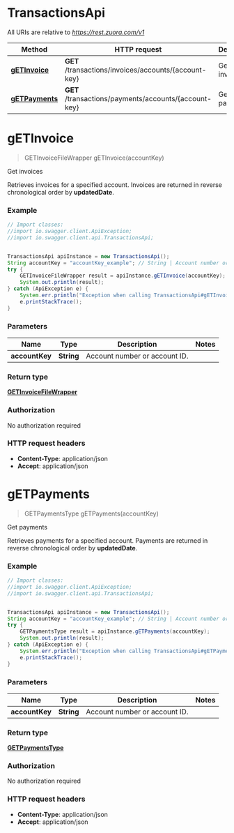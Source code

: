 # TransactionsApi

All URIs are relative to *https://rest.zuora.com/v1*

Method | HTTP request | Description
------------- | ------------- | -------------
[**gETInvoice**](TransactionsApi.md#gETInvoice) | **GET** /transactions/invoices/accounts/{account-key} | Get invoices
[**gETPayments**](TransactionsApi.md#gETPayments) | **GET** /transactions/payments/accounts/{account-key} | Get payments


<a name="gETInvoice"></a>
# **gETInvoice**
> GETInvoiceFileWrapper gETInvoice(accountKey)

Get invoices

Retrieves invoices for a specified account.  Invoices are returned in reverse chronological order by **updatedDate**. 

### Example
```java
// Import classes:
//import io.swagger.client.ApiException;
//import io.swagger.client.api.TransactionsApi;


TransactionsApi apiInstance = new TransactionsApi();
String accountKey = "accountKey_example"; // String | Account number or account ID. 
try {
    GETInvoiceFileWrapper result = apiInstance.gETInvoice(accountKey);
    System.out.println(result);
} catch (ApiException e) {
    System.err.println("Exception when calling TransactionsApi#gETInvoice");
    e.printStackTrace();
}
```

### Parameters

Name | Type | Description  | Notes
------------- | ------------- | ------------- | -------------
 **accountKey** | **String**| Account number or account ID.  |

### Return type

[**GETInvoiceFileWrapper**](GETInvoiceFileWrapper.md)

### Authorization

No authorization required

### HTTP request headers

 - **Content-Type**: application/json
 - **Accept**: application/json

<a name="gETPayments"></a>
# **gETPayments**
> GETPaymentsType gETPayments(accountKey)

Get payments

Retrieves payments for a specified account. Payments are returned in reverse chronological order by **updatedDate**. 

### Example
```java
// Import classes:
//import io.swagger.client.ApiException;
//import io.swagger.client.api.TransactionsApi;


TransactionsApi apiInstance = new TransactionsApi();
String accountKey = "accountKey_example"; // String | Account number or account ID.
try {
    GETPaymentsType result = apiInstance.gETPayments(accountKey);
    System.out.println(result);
} catch (ApiException e) {
    System.err.println("Exception when calling TransactionsApi#gETPayments");
    e.printStackTrace();
}
```

### Parameters

Name | Type | Description  | Notes
------------- | ------------- | ------------- | -------------
 **accountKey** | **String**| Account number or account ID. |

### Return type

[**GETPaymentsType**](GETPaymentsType.md)

### Authorization

No authorization required

### HTTP request headers

 - **Content-Type**: application/json
 - **Accept**: application/json

